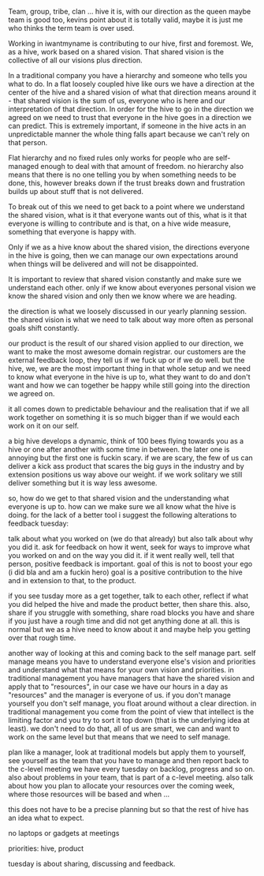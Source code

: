 Team, group, tribe, clan ... hive it is, with our direction as the queen maybe team is good too, kevins point about it is totally valid, maybe it is just me who thinks the term team is over used.

Working in iwantmyname is contributing to our hive, first and foremost. We, as a hive, work based on a shared vision. That shared vision is the collective of all our visions plus direction.

In a traditional company you have a hierarchy and someone who tells you what to do. In a flat loosely coupled hive like ours we have a direction at the center of the hive and a shared vision of what that direction means around it - that shared vision is the sum of us, everyone who is here and our
interpretation of that direction. In order for the hive to go in the direction we agreed on we need to trust that everyone in the hive goes in a direction we can predict. This is extremely important, if someone in the hive acts in an unpredictable manner the whole thing falls apart because we can't rely on that person. 

Flat hierarchy and no fixed rules only works for people who are self-managed enough to deal with that amount of freedom. no hierarchy also means that there is no one telling you by when something needs to be done, this, however breaks down if the trust breaks down and frustration builds up about stuff that is not delivered.

To break out of this we need to get back to a point where we understand the shared vision, what is it that everyone wants out of this, what is it that everyone is willing to contribute and is that, on a hive wide measure, something that everyone is happy with. 

Only if we as a hive know about the shared vision, the directions everyone in the hive is going, then we can manage our own expectations around when things will be delivered and will not be disappointed.

It is important to review that shared vision constantly and make sure we understand each other. only if we know about everyones personal vision we know the shared vision and only then we know where we are heading.

the direction is what we loosely discussed in our yearly planning
session. the shared vision is what we need to talk about way more often
as personal goals shift constantly.

our product is the result of our shared vision applied to our direction,
we want to make the most awesome domain registrar. our customers are the
external feedback loop, they tell us if we fuck up or if we do well. but
the hive, we, we are the most important thing in that whole setup and we
need to know what everyone in the hive is up to, what they want to do
and don't want and how we can together be happy while still going into
the direction we agreed on.

it all comes down to predictable behaviour and the realisation that if
we all work together on something it is so much bigger than if we would
each work on it on our self. 

a big hive develops a dynamic, think of 100 bees flying towards you as a
hive or one after another with some time in between. the later one is
annoying but the first one is fuckin scary. if we are scary, the few of
us can deliver a kick ass product that scares the big guys in the
industry and by extension positions us way above our weight. if we work
solitary we still deliver something but it is way less awesome.

so, how do we get to that shared vision and the understanding what
everyone is up to. how can we make sure we all know what the hive is
doing. for the lack of a better tool i suggest the following alterations
to feedback tuesday:

talk about what you worked on (we do that already) but also talk about
why you did it. ask for feedback on how it went, seek for ways to
improve what you worked on and on the way you did it. if it went really
well, tell that person, positive feedback is important.
goal of this is not to boost your ego (i did bla and am a fuckin hero)
goal is a positive contribution to the hive and in extension to that, to
the product. 

if you see tusday more as a get together, talk to each
other, reflect if what you did helped the hive and made the product
better, then share this. also, share if you struggle with something,
share road blocks you have and share if you just have a rough time
and did not get anything done at all. this is normal but we as a
hive need to know about it and maybe help you getting over that rough time.

another way of looking at this and coming back to the self manage part.
self manage means you have to understand everyone else's vision and
priorities and understand what that means for your own vision and
priorities. in traditional management you have managers that have the
shared vision and apply that to "resources", in our case we have our hours
in a day as "resources" and the manager is everyone of us. if you don't
manage yourself you don't self manage, you float around without a clear
direction. in traditional management you come from the point of view
that intellect is the limiting factor and you try to sort it top down
(that is the underlying idea at least). we don't need to do that, all of
us are smart, we can and want to work on the same level but that means that
we need to self manage.

plan like a manager, look at traditional models but apply them to
yourself, see yourself as the team that you have to manage and then
report back to the c-level meeting we have every tuesday on backlog,
progress and so on. also about problems in your team, that is part of a
c-level meeting. also talk about how you plan to allocate your
resources over the coming week, where those resources will be based
and when ... 

this does not have to be a precise planning but so that the rest of hive
has an idea what to expect.

no laptops or gadgets at meetings

priorities: hive, product

tuesday is about sharing, discussing and feedback.

